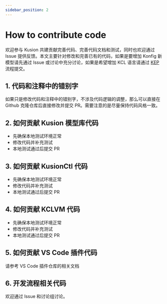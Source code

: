 ```yaml
---
sidebar_position: 2
---
```


# How to contribute code

欢迎参与 Kusion 共建贡献完善代码、完善代码文档和测试，同时也欢迎通过 Issue 提供反馈。本文主要针对修改和完善已有的代码，如果是要增加 Konfig 新模型请先通过 Issue 或讨论中充分讨论，如果是希望增加 KCL 语言请通过 [KEP](/docs/develop/kep) 流程提交。

## 1. 代码和注释中的错别字

如果只是修改代码和注释中的错别字，不涉及代码逻辑的调整，那么可以直接在 Github 克隆仓库后直接修改并提交 PR。需要注意的是尽量保持代码风格一致。

## 2. 如何贡献 Kusion 模型库代码

- 先确保本地测试环境正常
- 修改代码并补充测试
- 本地测试通过后提交 PR

## 3. 如何贡献 KusionCtl 代码

- 先确保本地测试环境正常
- 修改代码并补充测试
- 本地测试通过后提交 PR

## 4. 如何贡献 KCLVM 代码

- 先确保本地测试环境正常
- 修改代码并补充测试
- 本地测试通过后提交 PR

## 5. 如何贡献 VS Code 插件代码

请参考 VS Code 插件仓库的相关文档

## 6. 开发流程相关代码

欢迎通过 Issue 和讨论组讨论。

